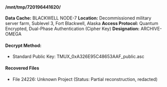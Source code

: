 #### /mnt/tmp/720196441620/


**Data Cache:** BLACKWELL NODE-7
**Location:** Decommissioned military server farm, Sublevel 3, Fort Blackwell, Alaska
**Access Protocol:** Quantum Encrypted, Dual-Phase Authentication (Cipher Key)
**Designation:** ARCHIVE-OMEGA

#### Decrypt Method:
* Standard Public Key: TMUX_0xA326E95C48653AAF_public.asc

#### Recovered Files

* File 24226: Unknown Project (Status: Partial reconstruction, redacted)
